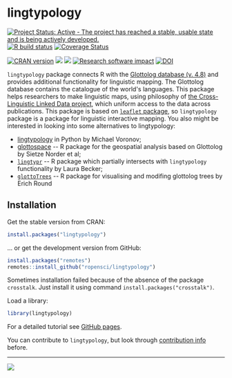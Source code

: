 # lingtypology

[![Project Status: Active - The project has reached a stable, usable state and is being actively developed.](http://www.repostatus.org/badges/latest/active.svg)](http://www.repostatus.org/#active)
[![R build status](https://github.com/ropensci/lingtypology/workflows/R-CMD-check/badge.svg)](https://github.com/ropensci/lingtypology/actions)
[![Coverage Status](https://img.shields.io/codecov/c/github/ropensci/lingtypology/master.svg)](https://codecov.io/github/ropensci/lingtypology?branch=master)

[![CRAN version](http://www.r-pkg.org/badges/version/lingtypology)](https://cran.r-project.org/package=lingtypology)
[![](http://cranlogs.r-pkg.org/badges/grand-total/lingtypology)](https://CRAN.R-project.org/package=lingtypology)
[![](https://badges.ropensci.org/95_status.svg)](https://github.com/ropensci/onboarding/issues/95)
[![Research software impact](http://depsy.org/api/package/cran/lingtypology/badge.svg)](http://depsy.org/package/r/lingtypology)
[![DOI](https://zenodo.org/badge/DOI/10.5281/zenodo.815028.svg)](https://doi.org/10.5281/zenodo.815028)


`lingtypology` package connects R with the [Glottolog database (v. 4.8)](https://glottolog.org/) and provides additional functionality for linguistic mapping. The Glottolog database contains the catalogue of the world's languages. This package helps researchers to make linguistic maps, using philosophy of [the Cross-Linguistic Linked Data project](https://clld.org/), which uniform access to the data across publications. This package is based on [`leaflet` package](https://rstudio.github.io/leaflet/), so `lingtypology` package is a package for linguistic interactive mapping. You also might be interested in looking into some alternatives to lingtypology:

* [lingtypology](https://pypi.org/project/lingtypology/) in Python by Michael Voronov;
* [glottospace](https://github.com/glottospace/glottospace) -- R package for the geospatial analysis based on Glottolog by Sietze Norder et al;
* [`lingtypr`](https://gitlab.com/laurabecker/lingtypr) -- R package which partially intersects with `lingtypology` functionality by Laura Becker;
* [`glottoTrees`](https://github.com/erichround/glottoTrees) -- R package for visualising and modifing glottolog trees by Erich Round

## Installation

Get the stable version from CRAN:
```R
install.packages("lingtypology")
```
… or get the development version from GitHub:
```R
install.packages("remotes")
remotes::install_github("ropensci/lingtypology")
```

Sometimes installation failed because of the absence of the package `crosstalk`. Just install it using command `install.packages("crosstalk")`. 

Load a library:
```R
library(lingtypology)
```

For a detailed tutorial see [GitHub pages](https://ropensci.github.io/lingtypology/).

You can contribute to `lingtypology`, but look through [contribution info](https://github.com/ropensci/lingtypology/blob/master/CONTRIBUTING.md) before.

---

[![](http://ropensci.org/public_images/github_footer.png)](http://ropensci.org)
